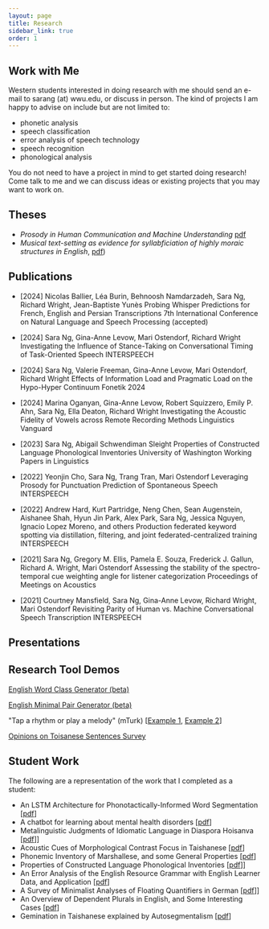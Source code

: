 ```yaml
---
layout: page
title: Research
sidebar_link: true
order: 1
---
```



## Work with Me

Western students interested in doing research with me should send an e-mail to sarang (at) wwu.edu, or discuss in person. The kind of projects I am happy to advise on include but are not limited to:

- phonetic analysis
- speech classification
- error analysis of speech technology
- speech recognition
- phonological analysis

You do not need to have a project in mind to get started doing research! Come talk to me and we can discuss ideas or existing projects that you may want to work on.

## Theses
- *Prosody in Human Communication and Machine Understanding* [pdf](docs/phd-thesis.pdf)
- *Musical text-setting as evidence for syllabficiation of highly moraic structures in English*, [pdf](docs/thesis.pdf))

## Publications
- [2024] Nicolas Ballier, Léa Burin, Behnoosh Namdarzadeh, Sara Ng, Richard Wright, Jean-Baptiste Yunès Probing Whisper Predictions for French, English and Persian Transcriptions
7th International Conference on Natural Language and Speech Processing (accepted)

- [2024] Sara Ng, Gina-Anne Levow, Mari Ostendorf, Richard Wright
Investigating the Influence of Stance-Taking on Conversational Timing of Task-Oriented Speech 
INTERSPEECH

- [2024] Sara Ng, Valerie Freeman, Gina-Anne Levow, Mari Ostendorf, Richard Wright 
Effects of Information Load and Pragmatic Load on the Hypo-Hyper Continuum 
Fonetik 2024

- [2024] Marina Oganyan, Gina-Anne Levow, Robert Squizzero, Emily P. Ahn, Sara Ng, Ella Deaton, Richard Wright
Investigating the Acoustic Fidelity of Vowels across Remote Recording Methods
Linguistics Vanguard

- [2023] Sara Ng, Abigail Schwendiman Sleight
Properties of Constructed Language Phonological Inventories 
University of Washington Working Papers in Linguistics

- [2022] Yeonjin Cho, Sara Ng, Trang Tran, Mari Ostendorf
Leveraging Prosody for Punctuation Prediction of Spontaneous Speech 
INTERSPEECH

- [2022] Andrew Hard, Kurt Partridge, Neng Chen, Sean Augenstein, Aishanee Shah, Hyun Jin Park, Alex Park, Sara Ng, Jessica Nguyen, Ignacio Lopez Moreno, and others
Production federated keyword spotting via distillation, filtering, and joint federated-centralized training
INTERSPEECH

- [2021] Sara Ng, Gregory M. Ellis, Pamela E. Souza, Frederick J. Gallun, Richard A. Wright, Mari Ostendorf
Assessing the stability of the spectro-temporal cue weighting angle for listener categorization
Proceedings of Meetings on Acoustics

- [2021] Courtney Mansfield, Sara Ng, Gina-Anne Levow, Richard Wright, Mari Ostendorf 
Revisiting Parity of Human vs. Machine Conversational Speech Transcription
INTERSPEECH


## Presentations



## Research Tool Demos

[English Word Class Generator (beta)](research/elicitations/make_wc.html)

[English Minimal Pair Generator (beta)](research/elicitations/index.html)

"Tap a rhythm or play a melody" (mTurk) \[[Example 1](research/metrical/piano_sample), [Example 2](research/metrical/taps_sample)\]

[Opinions on Toisanese Sentences Survey](research/socio/experiment.php)

## Student Work

The following are a representation of the work that I completed as a student:

- An LSTM Architecture for Phonotactically-Informed Word Segmentation \[[pdf](docs/word_segmentation.pdf)\]
- A chatbot for learning about mental health disorders \[[pdf](docs/mental_health_chatbot.pdf)\]
- Metalinguistic Judgments of Idiomatic Language in Diaspora Hoisanva \[[pdf](docs/hoisan_meta.pdf )\]\]
- Acoustic Cues of Morphological Contrast Focus in Taishanese \[[pdf](docs/hoisan_cf.pdf)\]
- Phonemic Inventory of Marshallese, and some General Properties \[[pdf](docs/marshallese.pdf)\]
- Properties of Constructed Language Phonological Inventories \[[pdf](docs/clips.pdf)\]\]
- An Error Analysis of the English Resource Grammar with English Learner Data, and Application \[[pdf](docs/teccl.pdf)\]
- A Survey of Minimalist Analyses of Floating Quantifiers in German \[[pdf](docs/german.pdf)\]\]
- An Overview of Dependent Plurals in English, and Some Interesting Cases \[[pdf](docs/dependent_plurals.pdf)\]
- Gemination in Taishanese explained by Autosegmentalism \[[pdf](docs/hoisan_gemination.pdf)\]
